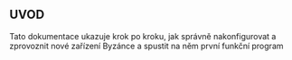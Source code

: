 ## UVOD 

Tato dokumentace ukazuje krok po kroku, jak správně nakonfigurovat a zprovoznit nové zařízení Byzánce a spustit na něm první funkční program 
